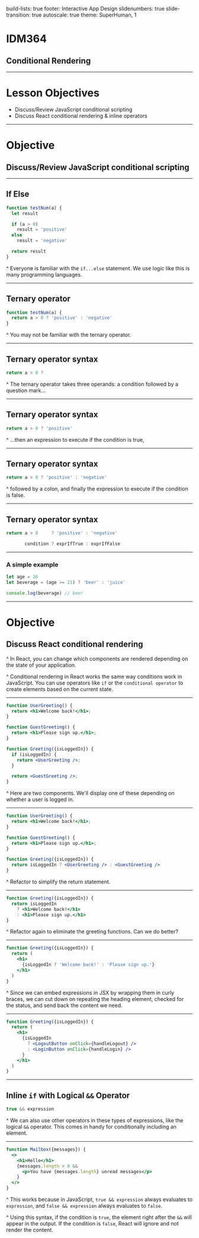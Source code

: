 build-lists: true
footer: Interactive App Design
slidenumbers: true
slide-transition: true
autoscale: true
theme: SuperHuman, 1

# IDM364

## Conditional Rendering

---

# Lesson Objectives

- Discuss/Review JavaScript conditional scripting
- Discuss React conditional rendering & inline operators

---

# Objective

## Discuss/Review JavaScript conditional scripting

---

## If Else

```javascript
function testNum(a) {
  let result

  if (a > 0)
    result = 'positive'
  else
    result = 'negative'

  return result
}
```

^ Everyone is familiar with the `if...else` statement. We use logic like this is many programming languages.

---

## Ternary operator

```javascript
function testNum(a) {
  return a > 0 ? 'positive' : 'negative'
}
```

^ You may not be familiar with the ternary operator.

---

## Ternary operator syntax

```javascript
return a > 0 ?
```

^ The ternary operator takes three operands: a condition followed by a question mark...

---

## Ternary operator syntax

```javascript
return a > 0 ? 'positive'
```

^ ...then an expression to execute if the condition is true,

---

## Ternary operator syntax

```javascript
return a > 0 ? 'positive' : 'negative'
```

^ followed by a colon, and finally the expression to execute if the condition is false.

---

## Ternary operator syntax

```javascript
return a > 0     ? 'positive' : 'negative'

       condition ? exprIfTrue : exprIfFalse
```

---

### A simple example

```javascript
let age = 26
let beverage = (age >= 21) ? 'beer' : 'juice'

console.log(beverage) // beer
```

---

# Objective

## Discuss React conditional rendering

^ In React, you can change which components are rendered depending on the state of your application.

^ Conditional rendering in React works the same way conditions work in JavaScript. You can use operators like `if` or the `conditional operator` to create elements based on the current state.

---

```jsx
function UserGreeting() {
  return <h1>Welcome back!</h1>;
}

function GuestGreeting() {
  return <h1>Please sign up.</h1>;
}

function Greeting({isLoggedIn}) {
  if (isLoggedIn) {
    return <UserGreeting />;
  }

  return <GuestGreeting />;
}
```

^ Here are two components. We'll display one of these depending on whether a user is logged in.

---

```jsx
function UserGreeting() {
  return <h1>Welcome back!</h1>;
}

function GuestGreeting() {
  return <h1>Please sign up.</h1>;
}

function Greeting({isLoggedIn}) {
  return isLoggedIn ? <UserGreeting /> : <GuestGreeting />
}
```

^ Refactor to simplify the return statement.

---

```jsx
function Greeting({isLoggedIn}) {
  return isLoggedIn
    ? <h1>Welcome back!</h1>
    : <h1>Please sign up.</h1>
}
```

^ Refactor again to eliminate the greeting functions. Can we do better?

---

```jsx
function Greeting({isLoggedIn}) {
  return (
    <h1>
      {isLoggedIn ? 'Welcome back!' : 'Please sign up.'}
    </h1>
  )
}
```

^ Since we can embed expressions in JSX by wrapping them in curly braces, we can cut down on repeating the heading element, checked for the status, and send back the content we need.

---

```jsx
function Greeting({isLoggedIn}) {
  return (
    <h1>
      {isLoggedIn
        ? <LogoutButton onClick={handleLogout} />
        : <LoginButton onClick={handleLogin} />
      }
    </h1>
  )
}
```

---

## Inline `if` with Logical `&&` Operator

```javascript
true && expression
```

^ We can also use other operators in these types of expressions, like the logical `&&` operator. This comes in handy for conditionally including an element.

---

```jsx
function Mailbox({messages}) {
  <>
    <h1>Hello</h1>
    {messages.length > 0 &&
      <p>You have {messages.length} unread messages</p>
    }
  </>
}
```

^ This works because in JavaScript, `true && expression` always evaluates to `expression`, and `false && expression` always evaluates to `false`.

^ Using this syntax, if the condition is `true`, the element right after the `&&` will appear in the output. If the condition is `false`, React will ignore and not render the content.
